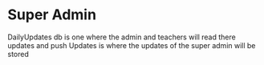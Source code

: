 # Super Admin

DailyUpdates db is one where the admin and teachers will read there updates and push Updates is where the updates of the super admin will be stored
